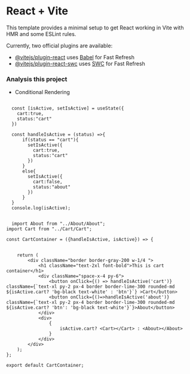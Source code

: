 # React + Vite

This template provides a minimal setup to get React working in Vite with HMR and some ESLint rules.

Currently, two official plugins are available:

- [@vitejs/plugin-react](https://github.com/vitejs/vite-plugin-react/blob/main/packages/plugin-react/README.md) uses [Babel](https://babeljs.io/) for Fast Refresh
- [@vitejs/plugin-react-swc](https://github.com/vitejs/vite-plugin-react-swc) uses [SWC](https://swc.rs/) for Fast Refresh


### Analysis this project
- Conditional Rendering
```
  
  const [isActive, setIsActive] = useState({
    cart:true,
    status:"cart"
  })
  
  const handleIsActive = (status) =>{
      if(status == "cart"){
        setIsActive({
          cart:true,
          status:"cart"
        })
      }
      else{
        setIsActive({
          cart:false,
          status:"about"
        })
      }
  }
  console.log(isActive);


  import About from "../About/About";
import Cart from "../Cart/Cart";

const CartContainer = ({handleIsActive, isActive}) => {
   
   
    return (
        <div className="border border-gray-200 w-1/4 ">
            <h1 className="text-2xl font-bold">This is cart container</h1>
            <div className="space-x-4 py-6">
                <button onClick={() => handleIsActive('cart')} className={`text-xl py-2 px-4 border border-lime-300 rounded-md ${isActive.cart? 'bg-black text-white' : 'btn'}`} >Cart</button>
                <button onClick={()=>handleIsActive('about')} className={`text-xl py-2 px-4 border border-lime-300 rounded-md ${isActive.cart? 'btn': 'bg-black text-white'}`}>About</button>
            </div>
            <div>
                {
                    isActive.cart? <Cart></Cart> : <About></About>
                }
            </div>
        </div>
    );
};

export default CartContainer;
```